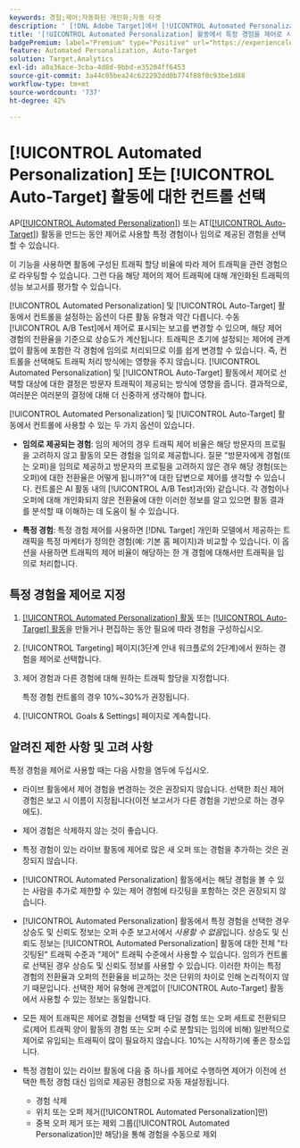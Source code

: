 ```yaml
---
keywords: 경험;제어;자동화된 개인화;자동 타겟
description: ' [!DNL Adobe Target]에서 [!UICONTROL Automated Personalization] (AP) 또는 [!UICONTROL Auto-Target] 활동을 만드는 동안 컨트롤로 사용할 환경을 선택하는 방법을 알아봅니다.'
title: '[!UICONTROL Automated Personalization] 활동에서 특정 경험을 제어로 사용하려면 어떻게 해야 합니까?'
badgePremium: label="Premium" type="Positive" url="https://experienceleague.adobe.com/docs/target/using/introduction/intro.html?lang=en#premium newtab=true" tooltip="Target Premium에 포함된 내용을 확인합니다."
feature: Automated Personalization, Auto-Target
solution: Target,Analytics
exl-id: a0a36ace-3cba-4d8d-9bbd-e35204ff6453
source-git-commit: 3a44c05bea24c622292dd0b774f88f0c93be1d88
workflow-type: tm+mt
source-wordcount: '737'
ht-degree: 42%

---
```


# [!UICONTROL Automated Personalization] 또는 [!UICONTROL Auto-Target] 활동에 대한 컨트롤 선택

AP([[!UICONTROL Automated Personalization]](/help/main/c-activities/t-automated-personalization/automated-personalization.md)) 또는 AT([[!UICONTROL Auto-Target]](/help/main/c-activities/auto-target/auto-target-to-optimize.md)) 활동을 만드는 동안 제어로 사용할 특정 경험이나 임의로 제공된 경험을 선택할 수 있습니다.

이 기능을 사용하면 활동에 구성된 트래픽 할당 비율에 따라 제어 트래픽을 관련 경험으로 라우팅할 수 있습니다. 그런 다음 해당 제어의 제어 트래픽에 대해 개인화된 트래픽의 성능 보고서를 평가할 수 있습니다.

[!UICONTROL Automated Personalization] 및 [!UICONTROL Auto-Target] 활동에서 컨트롤을 설정하는 옵션이 다른 활동 유형과 약간 다릅니다. 수동 [!UICONTROL A/B Test]에서 제어로 표시되는 보고를 변경할 수 있으며, 해당 제어 경험의 전환율을 기준으로 상승도가 계산됩니다. 트래픽은 초기에 설정되는 제어에 관계없이 활동에 포함한 각 경험에 임의로 처리되므로 이를 쉽게 변경할 수 있습니다. 즉, 컨트롤을 선택해도 트래픽 처리 방식에는 영향을 주지 않습니다. [!UICONTROL Automated Personalization] 및 [!UICONTROL Auto-Target] 활동에서 제어로 선택할 대상에 대한 결정은 방문자 트래픽이 제공되는 방식에 영향을 줍니다. 결과적으로, 여러분은 여러분의 결정에 대해 더 신중하게 생각해야 합니다.

[!UICONTROL Automated Personalization] 및 [!UICONTROL Auto-Target] 활동에서 컨트롤에 사용할 수 있는 두 가지 옵션이 있습니다.

* **임의로 제공되는 경험**: 임의 제어의 경우 트래픽 제어 비율은 해당 방문자의 프로필을 고려하지 않고 활동의 모든 경험을 임의로 제공합니다. 질문 &quot;방문자에게 경험(또는 오퍼)을 임의로 제공하고 방문자의 프로필을 고려하지 않은 경우 해당 경험(또는 오퍼)에 대한 전환율은 어떻게 됩니까?&quot;에 대한 답변으로 제어를 생각할 수 있습니다. 컨트롤은 AI 활동 내의 [!UICONTROL A/B Test]과(와) 같습니다. 각 경험이나 오퍼에 대해 개인화되지 않은 전환율에 대한 이러한 정보를 알고 있으면 활동 결과를 분석할 때 이해하는 데 도움이 될 수 있습니다.

* **특정 경험**: 특정 경험 제어를 사용하면 [!DNL Target] 개인화 모델에서 제공하는 트래픽을 특정 마케터가 정의한 경험(예: 기본 홈 페이지)과 비교할 수 있습니다. 이 옵션을 사용하면 트래픽의 제어 비율이 해당하는 한 개 경험에 대해서만 트래픽을 임의로 처리합니다.

## 특정 경험을 제어로 지정

1. [[!UICONTROL Automated Personalization] 활동](/help/main/c-activities/t-automated-personalization/create-ap-activity.md) 또는 [[!UICONTROL Auto-Target] 활동](/help/main/c-activities/t-test-ab/t-test-create-ab/ab-audience.md)을 만들거나 편집하는 동안 필요에 따라 경험을 구성하십시오.
1. [!UICONTROL Targeting] 페이지(3단계 안내 워크플로의 2단계)에서 원하는 경험을 제어로 선택합니다.
1. 제어 경험과 다른 경험에 대해 원하는 트래픽 할당을 지정합니다.

   특정 경험 컨트롤의 경우 10%~30%가 권장됩니다.

1. [!UICONTROL Goals & Settings] 페이지로 계속합니다.

## 알려진 제한 사항 및 고려 사항

특정 경험을 제어로 사용할 때는 다음 사항을 염두에 두십시오.

* 라이브 활동에서 제어 경험을 변경하는 것은 권장되지 않습니다. 선택한 최신 제어 경험은 보고 시 이름이 지정됩니다(이전 보고서가 다른 경험을 기반으로 하는 경우에도).
* 제어 경험은 삭제하지 않는 것이 좋습니다.
* 특정 경험이 있는 라이브 활동에 제어로 많은 새 오퍼 또는 경험을 추가하는 것은 권장되지 않습니다.
* [!UICONTROL Automated Personalization] 활동에서는 해당 경험을 볼 수 있는 사람을 추가로 제한할 수 있는 제어 경험에 타깃팅을 포함하는 것은 권장되지 않습니다.
* [!UICONTROL Automated Personalization] 활동에서 특정 경험을 선택한 경우 상승도 및 신뢰도 정보는 오퍼 수준 보고서에서 *사용할 수 없음*&#x200B;입니다. 상승도 및 신뢰도 정보는 [!UICONTROL Automated Personalization] 활동에 대한 전체 &quot;타깃팅된&quot; 트래픽 수준과 &quot;제어&quot; 트래픽 수준에서 사용할 수 있습니다. 임의가 컨트롤로 선택된 경우 상승도 및 신뢰도 정보를 사용할 수 있습니다. 이러한 차이는 특정 경험의 전환율과 오퍼의 전환율을 비교하는 것은 단위의 차이로 인해 논리적이지 않기 때문입니다. 선택한 제어 유형에 관계없이 [!UICONTROL Auto-Target] 활동에서 사용할 수 있는 정보는 동일합니다.
* 모든 제어 트래픽은 제어로 경험을 선택할 때 단일 경험 또는 오퍼 세트로 전환되므로(제어 트래픽 양이 활동의 경험 또는 오퍼 수로 분할되는 임의에 비해) 일반적으로 제어로 유입되는 트래픽이 많이 필요하지 않습니다. 10%는 시작하기에 좋은 장소입니다.
* 특정 경험이 있는 라이브 활동에 다음 중 하나를 제어로 수행하면 제어가 이전에 선택한 특정 경험 대신 임의로 제공된 경험으로 자동 재설정됩니다.

   * 경험 삭제
   * 위치 또는 오퍼 제거([!UICONTROL Automated Personalization]만)
   * 중복 오퍼 제거 또는 제외 그룹([!UICONTROL Automated Personalization]만 해당)을 통해 경험을 수동으로 제외
